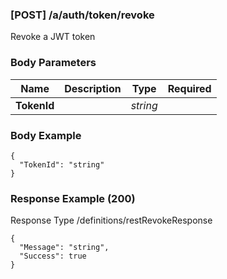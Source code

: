 






### [POST] /a/auth/token/revoke  
Revoke a JWT token  


### Body Parameters

Name | Description | Type | Required
---|---|---|---
**TokenId** |  | _string_ |   


### Body Example
```
{
  "TokenId": "string"
}
```






### Response Example (200)
Response Type /definitions/restRevokeResponse

```
{
  "Message": "string",
  "Success": true
}
```


